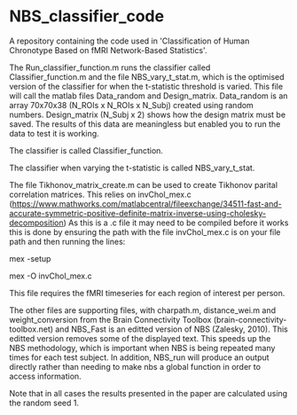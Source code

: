 # NBS_classifier_code
A repository containing the code used in 'Classification of Human Chronotype Based on fMRI Network-Based Statistics'.

The Run_classifier_function.m runs the classifier called Classifier_function.m and the file NBS_vary_t_stat.m, which is the optimised version of the classifier for when the t-statistic threshold is varied. This file will call the matlab files Data_random and Design_matrix. Data_random is an array 70x70x38 (N_ROIs x N_ROIs x N_Subj) created using random numbers. Design_matrix (N_Subj x 2) shows how the design matrix must be saved. The results of this data are meaningless but enabled you to run the data to test it is working.

The classifier is called Classifier_function.

The classifier when varying the t-statistic is called NBS_vary_t_stat.

The file Tikhonov_matrix_create.m can be used to create Tikhonov parital correlation matrices.
This relies on invChol_mex.c (https://www.mathworks.com/matlabcentral/fileexchange/34511-fast-and-accurate-symmetric-positive-definite-matrix-inverse-using-cholesky-decomposition)
As this is a .c file it may need to be compiled before it works this is done by ensuring the path with the file invChol_mex.c is on your file path and then running the lines:

mex -setup

mex -O invChol_mex.c

This file requires the fMRI timeseries for each region of interest per person.

The other files are supporting files, with charpath.m, distance_wei.m and weight_conversion from the Brain Connectivity Toolbox (brain-connectivity-toolbox.net) and NBS_Fast is an editted version of NBS (Zalesky, 2010). This editted version removes some of the displayed text. This speeds up the NBS methodology, which is important when NBS is being repeated many times for each test subject. In addition, NBS_run will produce an output directly rather than needing to make nbs a global function in order to access information.

Note that in all cases the results presented in the paper are calculated using the random seed 1.
